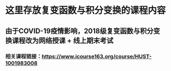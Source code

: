 # 这里存放复变函数与积分变换的课程内容

## 由于COVID-19疫情影响，2018级复变函数与积分变换课程改为网络授课 + 线上期末考试

### 相关课程链接：https://www.icourse163.org/course/HUST-1001983008
